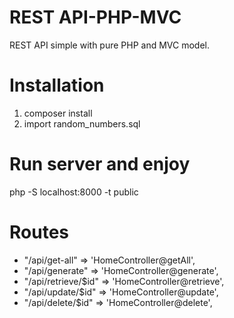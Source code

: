 # REST API-PHP-MVC
REST API simple with pure PHP and MVC model.

# Installation

1. composer install
2. import random_numbers.sql

# Run server and enjoy
php -S localhost:8000 -t public

# Routes

- "/api/get-all" => 'HomeController@getAll',
- "/api/generate" => 'HomeController@generate',
- "/api/retrieve/$id" => 'HomeController@retrieve',
- "/api/update/$id" => 'HomeController@update',
- "/api/delete/$id" => 'HomeController@delete',

